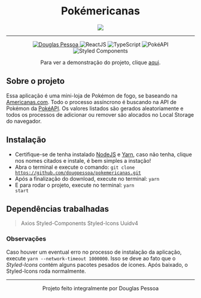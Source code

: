 <h1 align="center">Pokémericanas</h1>

<div align="center">
   <img src="https://i.ibb.co/DL53bFL/wireframe-pokemericanas.jpg" />
</div>
<hr />
<p align="center">
  <a  href="https://www.linkedin.com/in/douglaspessoa/"  target="_blank">
    <img  src="https://img.shields.io/badge/desenvolvedor-Douglas%20Pessoa-yellowgreen"  alt="Douglas Pessoa">
  </a>

  <img src="https://img.shields.io/badge/framework-ReactJS-60DBFB" alt="ReactJS">
  <img src="https://img.shields.io/badge/linguagem-TypeScript-007ACC" alt="TypeScript">
<img src="https://img.shields.io/badge/API-PokéAPI-EF5350" alt="PokéAPI">
  <img src="https://img.shields.io/badge/CSS--In--JS-Styled%20Components-ee00ff" alt="Styled Components">
</p>

<p align="center">Para ver a demonstração do projeto, clique <a href="https://pokemericanas.netlify.app/">aqui</a>.</p>

<h2>Sobre o projeto</h2>

<p>
  Essa aplicação é uma mini-loja de Pokémon de fogo, se baseando na <a 
  href="https://americanas.com.br">Americanas.com</a>. Todo o processo assíncrono é buscando na API de Pokémon da <a href="https://pokeapi.co/">PokéAPI</a>. Os valores listados são gerados aleatoriamente e todos os processos de adicionar ou remover são alocados no Local Storage do navegador.  
</p>

<h2>Instalação</h2>

- Certifique-se de tenha instalado <a href="https://nodejs.org/en/" target="_target">NodeJS</a> e <a href="https://yarnpkg.com/">Yarn</a>, caso não tenha, clique nos nomes citados e instale, é bem simples a instação!
- Abra o terminal e execute o comando: <code>git clone  https://github.com/dougpessoa/pokemericanas.git</code>
- Após a finalização do download, execute no terminal: <code>yarn</code>
- E para rodar o projeto, execute no terminal: <code>yarn start</code>

<h2>Dependências trabalhadas</h2>

> Axios
> Styled-Components
> Styled-Icons
> Uuidv4

<h3>Observações</h3>
<p>
Caso houver um eventual erro no processo de instalação da aplicação, execute <code>yarn --network-timeout 1000000</code>. Isso se deve ao fato que o <i>Styled-Icons</i> contém alguns pacotes pesados de ícones. Após baixado, o Styled-Icons roda normalmente.
</p>


<hr />
<p align="center">Projeto feito integralmente por Douglas Pessoa</p>